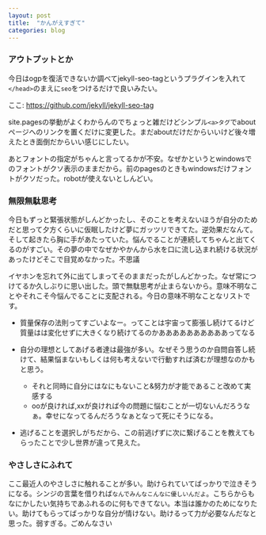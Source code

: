 ```yaml
---
layout: post
title:  "かんがえすぎて"
categories: blog
---
```

### アウトプットとか
今日はogpを復活できないか調べてjekyll-seo-tagというプラグインを入れて`</head>`のまえに`seo`をつけるだけで良いみたい。

ここ: https://github.com/jekyll/jekyll-seo-tag

site.pagesの挙動がよくわからんのでちょっと雑だけどシンプル`<a>タグ`でaboutページへのリンクを置くだけに変更した。まだaboutだけだからいいけど後々増えたとき面倒だからいい感じにしたい。

あとフォントの指定がちゃんと言ってるかが不安。なぜかというとwindowsでのフォントがクソ表示のままだから。前のpagesのときもwindowsだけフォントがクソだった。robotが使えないとしんどい。

### 無限無駄思考
今日もずっと緊張状態がしんどかったし、そのことを考えないほうが自分のためだと思って夕方くらいに仮眠したけど夢にガッツリできてた。逆効果だなんて。そして起きたら胸に手があたっていた。悩んでることが連続してちゃんと出てくるのがすごい。その夢の中でなぜかやかんから水を口に流し込まれ続ける状況があったけどそこで目覚めなかった。不思議

イヤホンを忘れて外に出てしまってそのままだったがしんどかった。なぜ常につけてるか久しぶりに思い出した。頭で無駄思考が止まらないから。意味不明なことやそれこそ今悩んでることに支配される。今日の意味不明なことなリストです。

- 質量保存の法則ってすごいよなー。ってことは宇宙って膨張し続けてるけど質量はは変化せずに大きくなり続けてるのかああああああああああってなる

- 自分の理想としてあげる者達は最強が多い。なぜそう思うのか自問自答し続けて、結果悩まないもしくは何も考えないで行動すれば済むが理想なのかもと思う。
  - それと同時に自分にはなにもないこと&努力が才能であること改めて実感する
  - ooが良ければ,xxが良ければ今の問題に悩むことが一切ないんだろうなぁ。幸せになってるんだろうなぁとなって死にそうになる。

- 逃げることを選択しがちだから、この前逃げずに次に繋げることを教えてもらったことで少し世界が違って見えた。

### やさしさにふれて

ここ最近人のやさしさに触れることが多い。助けられていてばっかりで泣きそうになる。シンジの言葉を借りれば`なんでみんなこんなに優しいんだよ`。こちらからもなにかしたい気持ちであふれるのに何もできてない。本当は誰かのためになりたい。助けてもらってばっかりな自分が情けない。助けるって力が必要なんだなと思った。弱すぎる。ごめんなさい

